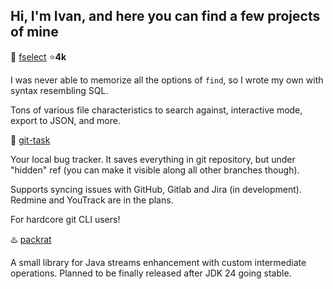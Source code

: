## Hi, I'm Ivan, and here you can find a few projects of mine

🦀 [fselect](https://github.com/jhspetersson/fselect) ⭐**4k**

I was never able to memorize all the options of `find`, so I wrote my own with syntax resembling SQL.

Tons of various file characteristics to search against, interactive mode, export to JSON, and more.

🦀 [git-task](https://github.com/jhspetersson/git-task)

Your local bug tracker. It saves everything in git repository, but under "hidden" ref (you can make it visible along all other branches though).

Supports syncing issues with GitHub, Gitlab and Jira (in development). Redmine and YouTrack are in the plans.

For hardcore git CLI users!

♨️ [packrat](https://github.com/jhspetersson/packrat)

A small library for Java streams enhancement with custom intermediate operations. Planned to be finally released after JDK 24 going stable.

